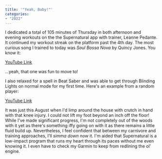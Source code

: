 ```yaml
---
title: '"Yeah, Baby!"'
categories:
- "2022"
---
```


I dedicated a total of 105 minutes of Thursday in both afternoon and evening workouts on the the Supernatural app with trainer, Leanne Pedante.  It continued my workout streak on the platform past the 4th day.  The most curious song I trained to today was *Soul Bossa Nova* by Quincy Jones.  You know it:

[YouTube Link](https://www.youtube.com/watch?v=IodZ9OSx8NY)

...yeah, that one was fun to move to!

I also relaxed for a spell in Beat Saber and was able to get through Blinding Lights on normal mode for my first time.  Here's an example from a random player:

[YouTube Link](https://www.youtube.com/watch?v=0ygt_JumHck)

It was just this August when I'd limp around the house with crutch in hand with that knee injury.  I could not lift my foot beyond an inch off the floor! While I've made significant progress, I'm not completely out of the woods with it yet as there's something iffy going on with it as there remains a little fluid build up.  Nevertheless, I feel confident that between my carnivore and training approaches, I'll *simma down now* it.  I'm aided that Supernatural is a low-impact program that runs my heart through its paces without me even knowing it.  I even have to check my Garmin to keep from redlining the ol' engine.